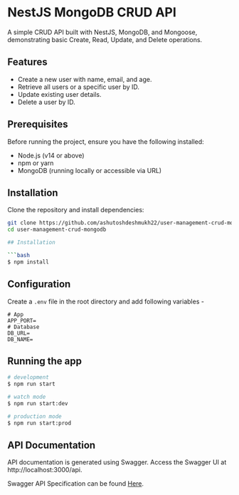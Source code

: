 # NestJS MongoDB CRUD API

A simple CRUD API built with NestJS, MongoDB, and Mongoose, demonstrating basic Create, Read, Update, and Delete operations.

## Features

- Create a new user with name, email, and age.
- Retrieve all users or a specific user by ID.
- Update existing user details.
- Delete a user by ID.

## Prerequisites

Before running the project, ensure you have the following installed:

- Node.js (v14 or above)
- npm or yarn
- MongoDB (running locally or accessible via URL)

## Installation

Clone the repository and install dependencies:

````bash
git clone https://github.com/ashutoshdeshmukh22/user-management-crud-mongodb.git
cd user-management-crud-mongodb

## Installation

```bash
$ npm install
````

## Configuration

Create a `.env` file in the root directory and add following variables -

```
# App
APP_PORT=
# Database
DB_URL=
DB_NAME=

```

## Running the app

```bash
# development
$ npm run start

# watch mode
$ npm run start:dev

# production mode
$ npm run start:prod
```

## API Documentation

API documentation is generated using Swagger. Access the Swagger UI at http://localhost:3000/api.

Swagger API Specification can be found [Here](http://localhost:3000/api).
